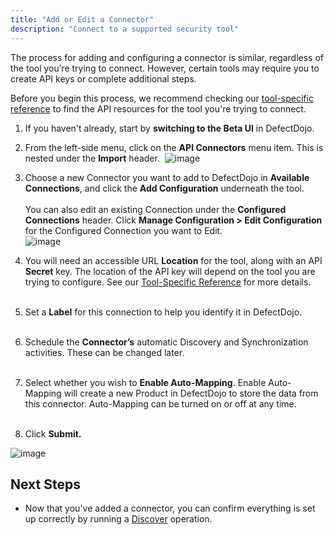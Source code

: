 ```yaml
---
title: "Add or Edit a Connector"
description: "Connect to a supported security tool"
---
```


The process for adding and configuring a connector is similar, regardless of the tool you’re trying to connect. However, certain tools may require you to create API keys or complete additional steps.

Before you begin this process, we recommend checking our [tool-specific reference](https://docs.defectdojo.com/en/connecting_your_tools/connectors/connectors_tool_reference/) to find the API resources for the tool you're trying to connect.

1. If you haven't already, start by **switching to the Beta UI** in DefectDojo.
2. From the left\-side menu, click on the **API Connectors** menu item. This is nested under the **Import** header.
​
![image](images/add_edit_connectors.png)
3. Choose a new Connector you want to add to DefectDojo in **Available Connections**, and click the **Add Configuration** underneath the tool.  
​  
You can also edit an existing Connection under the **Configured Connections** header. Click **Manage Configuration \> Edit Configuration** for the Configured Connection you want to Edit.  
​
![image](images/add_edit_connectors_2.png)

4. You will need an accessible URL **Location** for the tool, along with an API **Secret** key. The location of the API key will depend on the tool you are trying to configure. See our [Tool\-Specific Reference](https://docs.defectdojo.com/en/connecting_your_tools/connectors/connectors_tool_reference/) for more details.  
​
5. Set a **Label** for this connection to help you identify it in DefectDojo.  
​
6. Schedule the **Connector’s** automatic Discovery and Synchronization activities. These can be changed later.  
​
7. Select whether you wish to **Enable Auto\-Mapping**. Enable Auto\-Mapping will create a new Product in DefectDojo to store the data from this connector. Auto\-Mapping can be turned on or off at any time.  
​
8. Click **Submit.**

![image](images/add_edit_connectors_3.png)

## Next Steps

* Now that you've added a connector, you can confirm everything is set up correctly by running a [Discover](https://docs.defectdojo.com/en/connecting_your_tools/connectors/operations_discover/) operation.
